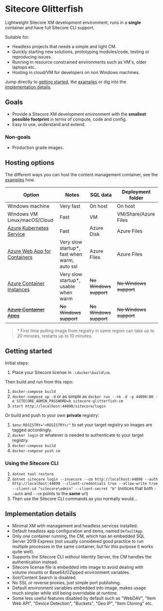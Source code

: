 # Sitecore Glitterfish

Lightweight Sitecore XM development environment, runs in a **single** container and have full Sitecore CLI support.

Suitable for:

- Headless projects that needs a simple and light CM.
- Quickly starting new solutions, prototyping modules/code, testing or reproducing issues.
- Running in resource constrained environments such as VM's, older laptops etc.
- Hosting in cloud/VM for developers on non Windows machines.

Jump directly to [getting started](#getting-started), the [examples](examples/README.md) or dig into the [implementation details](#implementation-details).

## Goals

- Provide a Sitecore XM development environment with the **smallest possible footprint** in terms of compute, code and config.
- Easy to use, understand and extend.

### Non-goals

- Production grade images.

## Hosting options

The different ways you can host the content management container, see the [examples](examples/README.md) how.

| Option                                                                                             | Notes                                         | SQL data               | Deployment folder      |
| -------------------------------------------------------------------------------------------------- | --------------------------------------------- | ---------------------- | ---------------------- |
| Windows machine                                                                                    | Very fast                                     | On host                | On host                |
| Windows VM Linux/macOS/Cloud                                                                       | Fast                                          | VM                     | VM/Share/Azure Files   |
| [Azure Kubernetes Service](https://azure.microsoft.com/en-us/services/kubernetes-service/)         | Fast                                          | Azure Disk             | Azure Files            |
| [Azure Web App for Containers](https://azure.microsoft.com/en-us/services/app-service/containers/) | Very slow startup\*, fast when warm, auto ssl | Azure Files            | Azure Files            |
| [Azure Container Instances](https://azure.microsoft.com/en-us/services/container-instances/)       | Very slow startup\*, usable when warm         | ~~No Windows support~~ | ~~No Windows support~~ |
| ~~[Azure Container Apps](https://azure.microsoft.com/en-us/services/container-apps/)~~             | ~~No Windows support~~                        | ~~No Windows support~~ | ~~No Windows support~~ |

> \* First time pulling image from registry in same region can take up to 20 minutes, restarts up to 10 minutes.

## Getting started

Initial steps:

1. Place your Sitecore license in `.\docker\build\cm`.

Then build and run from this repo:

1. `docker-compose build`
1. `docker-compose up -d` or as simple as `docker run --rm -d -p 44090:80 -e SITECORE_ADMIN_PASSWORD=b sitecore-glitterfish-cm`
1. `start http://localhost:44090/sitecore/login`

Or build and push to your own **private** registry:

1. `$env:REGISTRY="<REGISTRY>/"` to set your target registry so images are tagged accordingly.
1. `docker login` or whatever is needed to authenticate to your target registry.
1. `docker-compose build`
1. `docker-compose push cm`

### Using the Sitecore CLI

1. `dotnet tool restore`
1. `dotnet sitecore login --insecure --cm http://localhost:44090 --auth http://localhost:44090 --client-credentials true --allow-write true --client-id "sitecore\admin" --client-secret "b"` (notices that both `--auth` and `--cm` points to the **same** url)
1. Then use the Sitecore CLI commands as you normally would...

## Implementation details

- Minimal XM with management and headless services installed.
- Default headless app configuration and items, named `DefaultApp`.
- Only _one_ container running, the CM, which has an embedded SQL Server 2019 Express (not usually considered good practice to run multiple processes in the same container, but for _this_ purpose it works quite well).
- Supports the Sitecore CLI _without_ Identity Server, the CM handles the authentication instead.
- Sitecore license file is embedded into image to avoid dealing with volume mounts or Base64/GZipped environment variables.
- Solr/Content Search is disabled.
- No SSL or reverse proxies, just simple port publishing.
- Default environment variables embedded into image, makes usage much simpler while still being overridable at runtime.
- Some less useful features disabled by default such as "WebDAV", "Item Web API", "Device Detection", "Buckets", "Geo IP", "Item Cloning" etc.
